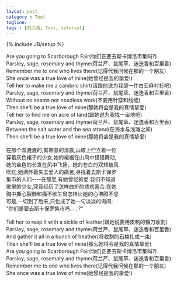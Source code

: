 ```yaml
---
layout: post
category : Tool
tagline: 
tags : [刘江湖, Tool, tutorial]
---
```

{% include JB/setup %}

Are you going to Scarborough Fair(你们正要去斯卡博洛市集吗?) <br/>
Parsley, sage, rosemary and thyme(荷兰芹、鼠尾草、迷迭香和百里香)<br/>
Remember me to one who lives there(记得代我问候在那的一个朋友)<br/>
She once was a true love of mine(她曾经是我的挚爱!)<br/>
Tell her to make me a cambric shirt(请跟他说为我缝一件白亚麻衬衫吧)<br/>
Parsley, sage, rosemary and thyme(荷兰芹、鼠尾草、迷迭香和百里香)<br/>
Without no seams nor needless work(不要用针穿和线缝)<br/>
Then she'll be a true love of mine(那她将会是我的真情挚爱)<br/>
Tell her to find me on acre of land(跟她说为我找一亩地吧)<br/>
Parsley, sage, rosemary and thyme(荷兰芹、鼠尾草、迷迭香和百里香)<br/>
Between the salt water and the sea strand(在海水与浅滩之间)<br/>
Then she'll be a true love of mine(那她将会是我的真情挚爱)<br/>
<br/>
在那个湿漉漉的,有寒意的清晨,山坡上伫立着一位<br/>
穿着灰色裙子的少女,她的裙裾在山风中猎猎舞动,<br/>
她的金色的长发在风中飞扬，她的苍白的双颊被风<br/>
吹红;她满怀着失去爱人的痛苦,寻找着去斯卡保罗<br/>
集市的人们----在那里,有她曾经的爱.我们不知道<br/>
歌里的少女,究竟经历了怎样曲折的悲欢离合.在她<br/>
胸中撕心裂肺和痛不欲生曾怎样让她的心沸腾不息<br/>
可是,一切到了后来,只化成了她一句淡淡的询问:<br/>
"你们是要去斯卡保罗集市吗......?"<br/>
<br/>
Tell her to reap it with a sickle of leather(跟她说要用皮制的镰刀收割)<br/>
Parsley, sage, rosemary and thyme(荷兰芹、鼠尾草、迷迭香和百里香)<br/>
And gather it all in a bunch of heather(将收割的石楠扎成一束)<br/>
Then she'll be a true love of mine(那么她将会是我的真情挚爱)<br/>
Are you going to Scarborough Fair(你们正要去斯卡博洛市集吗?)<br/>
Parsley, sage, rosemary and thyme(荷兰芹、鼠尾草、迷迭香和百里香)<br/>
Remember me to one who lives there(记得代我问候在那的一个朋友)<br/>
She once was a true love of mine(她曾经是我的挚爱!)<br/>